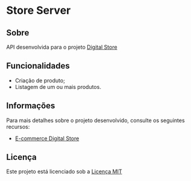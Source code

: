 # Store Server

<div align="center">

</div>

## Sobre
API desenvolvida para o projeto [Digital Store](https://github.com/marllonmendez/digital-store)


## Funcionalidades

- Criação de produto;
- Listagem de um ou mais produtos.


## Informações
Para mais detalhes sobre o projeto desenvolvido, consulte os seguintes recursos:
- [E-commerce Digital Store](https://projeto-geracao.vercel.app/)

## Licença

Este projeto está licenciado sob a [Licença MIT](LICENSE)
